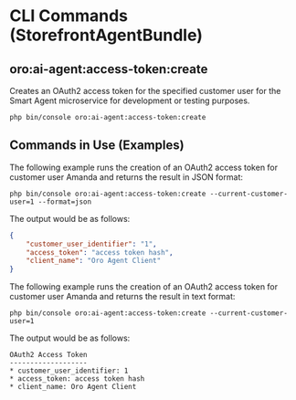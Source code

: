 <a id="bundle-docs-extensions-storefront-agent-bundle-commands"></a>

# CLI Commands (StorefrontAgentBundle)

## oro:ai-agent:access-token:create

Creates an OAuth2 access token for the specified customer user for the Smart Agent microservice for development or testing purposes.

```shell
php bin/console oro:ai-agent:access-token:create
```

## Commands in Use (Examples)

The following example runs the creation of an OAuth2 access token for customer user Amanda and returns the result in JSON format:

```shell
php bin/console oro:ai-agent:access-token:create --current-customer-user=1 --format=json
```

The output would be as follows:

```json
{
    "customer_user_identifier": "1",
    "access_token": "access token hash",
    "client_name": "Oro Agent Client"
}
```

The following example runs the creation of an OAuth2 access token for customer user Amanda and returns the result in text format:

```shell
php bin/console oro:ai-agent:access-token:create --current-customer-user=1
```

The output would be as follows:

```text
OAuth2 Access Token
-------------------
* customer_user_identifier: 1
* access_token: access token hash
* client_name: Oro Agent Client
```

<!-- Frontend -->
